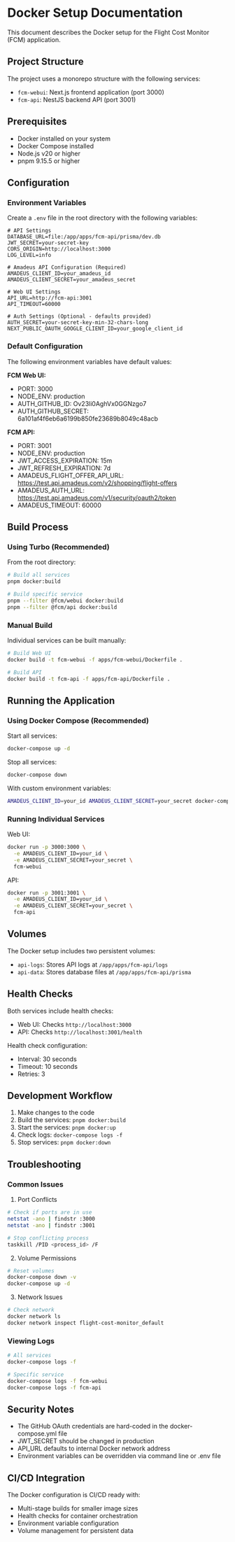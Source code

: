 # Docker Setup Documentation

This document describes the Docker setup for the Flight Cost Monitor (FCM) application.

## Project Structure

The project uses a monorepo structure with the following services:
- `fcm-webui`: Next.js frontend application (port 3000)
- `fcm-api`: NestJS backend API (port 3001)

## Prerequisites

- Docker installed on your system
- Docker Compose installed
- Node.js v20 or higher
- pnpm 9.15.5 or higher

## Configuration

### Environment Variables

Create a `.env` file in the root directory with the following variables:

```env
# API Settings
DATABASE_URL=file:/app/apps/fcm-api/prisma/dev.db
JWT_SECRET=your-secret-key
CORS_ORIGIN=http://localhost:3000
LOG_LEVEL=info

# Amadeus API Configuration (Required)
AMADEUS_CLIENT_ID=your_amadeus_id
AMADEUS_CLIENT_SECRET=your_amadeus_secret

# Web UI Settings
API_URL=http://fcm-api:3001
API_TIMEOUT=60000

# Auth Settings (Optional - defaults provided)
AUTH_SECRET=your-secret-key-min-32-chars-long
NEXT_PUBLIC_OAUTH_GOOGLE_CLIENT_ID=your_google_client_id
```

### Default Configuration

The following environment variables have default values:

**FCM Web UI:**
- PORT: 3000
- NODE_ENV: production
- AUTH_GITHUB_ID: Ov23li0AghVx0GGNzgo7
- AUTH_GITHUB_SECRET: 6a101af4f6eb6a6199b850fe23689b8049c48acb

**FCM API:**
- PORT: 3001
- NODE_ENV: production
- JWT_ACCESS_EXPIRATION: 15m
- JWT_REFRESH_EXPIRATION: 7d
- AMADEUS_FLIGHT_OFFER_API_URL: https://test.api.amadeus.com/v2/shopping/flight-offers
- AMADEUS_AUTH_URL: https://test.api.amadeus.com/v1/security/oauth2/token
- AMADEUS_TIMEOUT: 60000

## Build Process

### Using Turbo (Recommended)

From the root directory:

```bash
# Build all services
pnpm docker:build

# Build specific service
pnpm --filter @fcm/webui docker:build
pnpm --filter @fcm/api docker:build
```

### Manual Build

Individual services can be built manually:

```bash
# Build Web UI
docker build -t fcm-webui -f apps/fcm-webui/Dockerfile .

# Build API
docker build -t fcm-api -f apps/fcm-api/Dockerfile .
```

## Running the Application

### Using Docker Compose (Recommended)

Start all services:
```bash
docker-compose up -d
```

Stop all services:
```bash
docker-compose down
```

With custom environment variables:
```bash
AMADEUS_CLIENT_ID=your_id AMADEUS_CLIENT_SECRET=your_secret docker-compose up -d
```

### Running Individual Services

Web UI:
```bash
docker run -p 3000:3000 \
  -e AMADEUS_CLIENT_ID=your_id \
  -e AMADEUS_CLIENT_SECRET=your_secret \
  fcm-webui
```

API:
```bash
docker run -p 3001:3001 \
  -e AMADEUS_CLIENT_ID=your_id \
  -e AMADEUS_CLIENT_SECRET=your_secret \
  fcm-api
```

## Volumes

The Docker setup includes two persistent volumes:

- `api-logs`: Stores API logs at `/app/apps/fcm-api/logs`
- `api-data`: Stores database files at `/app/apps/fcm-api/prisma`

## Health Checks

Both services include health checks:

- Web UI: Checks `http://localhost:3000`
- API: Checks `http://localhost:3001/health`

Health check configuration:
- Interval: 30 seconds
- Timeout: 10 seconds
- Retries: 3

## Development Workflow

1. Make changes to the code
2. Build the services: `pnpm docker:build`
3. Start the services: `pnpm docker:up`
4. Check logs: `docker-compose logs -f`
5. Stop services: `pnpm docker:down`

## Troubleshooting

### Common Issues

1. Port Conflicts
```bash
# Check if ports are in use
netstat -ano | findstr :3000
netstat -ano | findstr :3001

# Stop conflicting process
taskkill /PID <process_id> /F
```

2. Volume Permissions
```bash
# Reset volumes
docker-compose down -v
docker-compose up -d
```

3. Network Issues
```bash
# Check network
docker network ls
docker network inspect flight-cost-monitor_default
```

### Viewing Logs

```bash
# All services
docker-compose logs -f

# Specific service
docker-compose logs -f fcm-webui
docker-compose logs -f fcm-api
```

## Security Notes

- The GitHub OAuth credentials are hard-coded in the docker-compose.yml file
- JWT_SECRET should be changed in production
- API_URL defaults to internal Docker network address
- Environment variables can be overridden via command line or .env file

## CI/CD Integration

The Docker configuration is CI/CD ready with:

- Multi-stage builds for smaller image sizes
- Health checks for container orchestration
- Environment variable configuration
- Volume management for persistent data